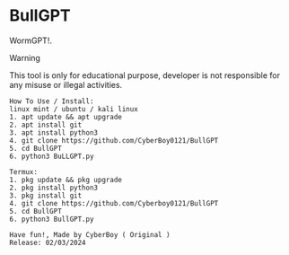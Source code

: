 # BullGPT
WormGPT!.<br>
  
> [!WARNING]
> This tool is only for educational purpose, developer is not responsible for any misuse or illegal activities.

  
   
  
    How To Use / Install:
    linux mint / ubuntu / kali linux
    1. apt update && apt upgrade
    2. apt install git
    3. apt install python3
    4. git clone https://github.com/CyberBoy0121/BullGPT
    5. cd BullGPT
    6. python3 BuLLGPT.py
    
    Termux:
    1. pkg update && pkg upgrade
    2. pkg install python3
    3. pkg install git
    4. git clone https://github.com/Cyberboy0121/BullGPT
    5. cd BullGPT
    6. python3 BullGPT.py
    
    Have fun!, Made by CyberBoy ( Original )
    Release: 02/03/2024
  
</details>
